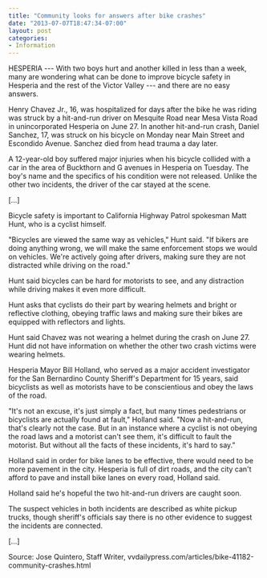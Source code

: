 ```yaml
---
title: "Community looks for answers after bike crashes"
date: "2013-07-07T18:47:34-07:00"
layout: post
categories:
- Information
---
```


HESPERIA --- With two boys hurt and another killed in less than a week, many are wondering what can be done to improve bicycle safety in Hesperia and the rest of the Victor Valley --- and there are no easy answers.  
  
Henry Chavez Jr., 16, was hospitalized for days after the bike he was riding was struck by a hit-and-run driver on Mesquite Road near Mesa Vista Road in unincorporated Hesperia on June 27. In another hit-and-run crash, Daniel Sanchez, 17, was struck on his bicycle on Monday near Main Street and Escondido Avenue. Sanchez died from head trauma a day later.

A 12-year-old boy suffered major injuries when his bicycle collided with a car in the area of Buckthorn and G avenues in Hesperia on Tuesday. The boy's name and the specifics of his condition were not released. Unlike the other two incidents, the driver of the car stayed at the scene.

\[...\]

Bicycle safety is important to California Highway Patrol spokesman Matt Hunt, who is a cyclist himself.

"Bicycles are viewed the same way as vehicles," Hunt said. "If bikers are doing anything wrong, we will make the same enforcement stops we would on vehicles. We're actively going after drivers, making sure they are not distracted while driving on the road."

Hunt said bicycles can be hard for motorists to see, and any distraction while driving makes it even more difficult.

Hunt asks that cyclists do their part by wearing helmets and bright or reflective clothing, obeying traffic laws and making sure their bikes are equipped with reflectors and lights.

Hunt said Chavez was not wearing a helmet during the crash on June 27. Hunt did not have information on whether the other two crash victims were wearing helmets.

Hesperia Mayor Bill Holland, who served as a major accident investigator for the San Bernardino County Sheriff's Department for 15 years, said bicyclists as well as motorists have to be conscientious and obey the laws of the road.

"It's not an excuse, it's just simply a fact, but many times pedestrians or bicyclists are actually found at fault," Holland said. "Now a hit-and-run, that's clearly not the case. But in an instance where a cyclist is not obeying the road laws and a motorist can't see them, it's difficult to fault the motorist. But without all the facts of these incidents, it's hard to say."

Holland said in order for bike lanes to be effective, there would need to be more pavement in the city. Hesperia is full of dirt roads, and the city can't afford to pave and install bike lanes on every road, Holland said.

Holland said he's hopeful the two hit-and-run drivers are caught soon.

The suspect vehicles in both incidents are described as white pickup trucks, though sheriff's officials say there is no other evidence to suggest the incidents are connected.

\[...\]

Source: Jose Quintero, Staff Writer, vvdailypress.com/articles/bike-41182-community-crashes.html